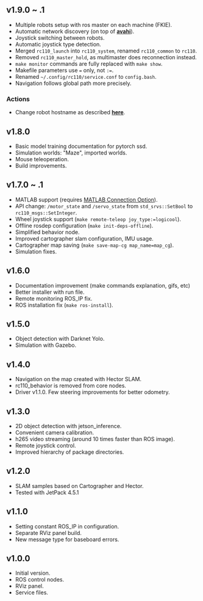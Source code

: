 ## v1.9.0 ~ .1
* Multiple robots setup with ros master on each machine (FKIE).
* Automatic network discovery (on top of [**avahi**](https://en.wikipedia.org/wiki/Avahi_(software))).
* Joystick switching between robots.
* Automatic joystick type detection.
* Merged `rc110_launch` into `rc110_system`, renamed `rc110_common` to `rc110`.
* Removed `rc110_master_hold`, as multimaster does reconnection instead.
* `make monitor` commands are fully replaced with `make show`.
* Makefile parameters use `=` only, not `:=`.
* Renamed `~/.config/rc110/service.conf` to `config.bash`.
* Navigation follows global path more precisely.

### Actions
* Change robot hostname as described [**here**](docs/MultiRobot.md).

## v1.8.0
* Basic model training documentation for pytorch ssd.
* Simulation worlds: "Maze", imported worlds.
* Mouse teleoperation.
* Build improvements.

## v1.7.0 ~ .1

* MATLAB support (requires [MATLAB Connection Option](https://www.zmp.co.jp/en/products/robocar/robocar-110X/support/matlab)).
* API change: `/motor_state` and `/servo_state` from  `std_srvs::SetBool` to `rc110_msgs::SetInteger`.
* Wheel joystick support (`make remote-teleop joy_type:=logicool`).
* Offline rosdep configuration (`make init-deps-offline`).
* Simplified behavior node.
* Improved cartographer slam configuration, IMU usage.
* Cartographer map saving (`make save-map-cg map_name=map_cg`).
* Simulation fixes.

## v1.6.0

* Documentation improvement (make commands explanation, gifs, etc)
* Better installer with run file.
* Remote monitoring ROS_IP fix.
* ROS installation fix (`make ros-install`).

## v1.5.0

* Object detection with Darknet Yolo.
* Simulation with Gazebo.

## v1.4.0

* Navigation on the map created with Hector SLAM.
* rc110_behavior is removed from core nodes.
* Driver v1.1.0. Few steering improvements for better odometry.

## v1.3.0

* 2D object detection with jetson_inference.
* Convenient camera calibration.
* h265 video streaming (around 10 times faster than ROS image).
* Remote joystick control.
* Improved hierarchy of package directories.

## v1.2.0

* SLAM samples based on Cartographer and Hector.
* Tested with JetPack 4.5.1

## v1.1.0

* Setting constant ROS_IP in configuration.
* Separate RViz panel build.
* New message type for baseboard errors.

## v1.0.0

* Initial version.
* ROS control nodes.
* RViz panel.
* Service files.
